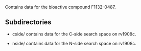 Contains data for the bioactive compound F1132-0487.

## Subdirectories

- cside/ contains data for the C-side search space on rv1908c.

- nside/ contains data for the N-side search space on rv1908c.

